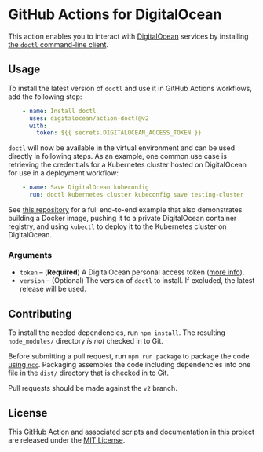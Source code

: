 # GitHub Actions for DigitalOcean

This action enables you to interact with [DigitalOcean](https://www.digitalocean.com/) services by installing [the `doctl` command-line client](https://github.com/digitalocean/doctl).

## Usage

To install the latest version of `doctl` and use it in GitHub Actions workflows, add the following step:

```yaml
    - name: Install doctl
      uses: digitalocean/action-doctl@v2
      with:
        token: ${{ secrets.DIGITALOCEAN_ACCESS_TOKEN }}
```

`doctl` will now be available in the virtual environment and can be used directly in following steps. As an example, one common use case is retrieving the credentials for a Kubernetes cluster hosted on DigitalOcean for use in a deployment workflow:

```yaml
    - name: Save DigitalOcean kubeconfig
      run: doctl kubernetes cluster kubeconfig save testing-cluster
```

See [this repository](https://github.com/do-community/example-doctl-action) for a full end-to-end example that also demonstrates building a Docker image, pushing it to a private DigitalOcean container registry, and using `kubectl` to deploy it to the Kubernetes cluster on DigitalOcean.

### Arguments

- `token` – (**Required**) A DigitalOcean personal access token ([more info](https://docs.digitalocean.com/reference/api/create-personal-access-token/)).
- `version` – (Optional) The version of `doctl` to install. If excluded, the latest release will be used.

## Contributing

To install the needed dependencies, run `npm install`. The resulting `node_modules/` directory _is not_ checked in to Git.

Before submitting a pull request, run `npm run package` to package the code [using `ncc`](https://github.com/zeit/ncc#ncc). Packaging assembles the code including dependencies into one file in the `dist/` directory that is checked in to Git.

Pull requests should be made against the `v2` branch.

## License

This GitHub Action and associated scripts and documentation in this project are released under the [MIT License](LICENSE).
